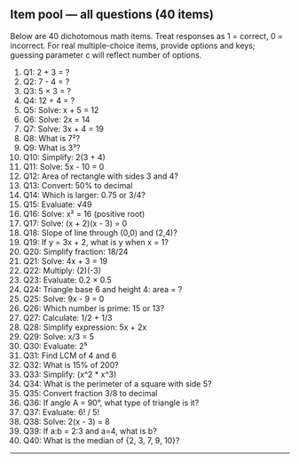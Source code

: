 ## Item pool — all questions (40 items)

Below are 40 dichotomous math items. Treat responses as 1 = correct, 0 = incorrect. For real multiple-choice items, provide options and keys; guessing parameter c will reflect number of options.

1. Q1: 2 + 3 = ?
2. Q2: 7 - 4 = ?
3. Q3: 5 × 3 = ?
4. Q4: 12 ÷ 4 = ?
5. Q5: Solve: x + 5 = 12
6. Q6: Solve: 2x = 14
7. Q7: Solve: 3x + 4 = 19
8. Q8: What is 7²?
9. Q9: What is 3³?
10. Q10: Simplify: 2(3 + 4)
11. Q11: Solve: 5x - 10 = 0
12. Q12: Area of rectangle with sides 3 and 4?
13. Q13: Convert: 50% to decimal
14. Q14: Which is larger: 0.75 or 3/4?
15. Q15: Evaluate: √49
16. Q16: Solve: x² = 16 (positive root)
17. Q17: Solve: (x + 2)(x - 3) = 0
18. Q18: Slope of line through (0,0) and (2,4)?
19. Q19: If y = 3x + 2, what is y when x = 1?
20. Q20: Simplify fraction: 18/24
21. Q21: Solve: 4x + 3 = 19
22. Q22: Multiply: (2)(-3)
23. Q23: Evaluate: 0.2 × 0.5
24. Q24: Triangle base 6 and height 4: area = ?
25. Q25: Solve: 9x - 9 = 0
26. Q26: Which number is prime: 15 or 13?
27. Q27: Calculate: 1/2 + 1/3
28. Q28: Simplify expression: 5x + 2x
29. Q29: Solve: x/3 = 5
30. Q30: Evaluate: 2⁵
31. Q31: Find LCM of 4 and 6
32. Q32: What is 15% of 200?
33. Q33: Simplify: (x^2 \* x^3)
34. Q34: What is the perimeter of a square with side 5?
35. Q35: Convert fraction 3/8 to decimal
36. Q36: If angle A = 90°, what type of triangle is it?
37. Q37: Evaluate: 6! / 5!
38. Q38: Solve: 2(x - 3) = 8
39. Q39: If a\:b = 2:3 and a=4, what is b?
40. Q40: What is the median of {2, 3, 7, 9, 10}?


---

